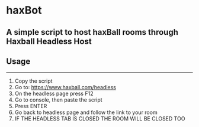 # haxBot

## A simple script to host haxBall rooms through Haxball Headless Host

## Usage
---

1. Copy the script
2. Go to: https://www.haxball.com/headless
3. On the headless page press F12
4. Go to console, then paste the script
5. Press ENTER
6. Go back to headless page and follow the link to your room
7. IF THE HEADLESS TAB IS CLOSED THE ROOM WILL BE CLOSED TOO


